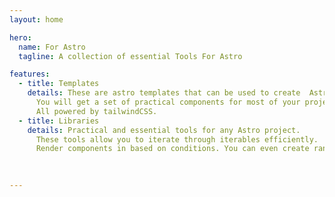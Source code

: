 ```yaml
---
layout: home

hero:
  name: For Astro
  tagline: A collection of essential Tools For Astro 

features:
  - title: Templates
    details: These are astro templates that can be used to create  Astro apps.
      You will get a set of practical components for most of your projects.
      All powered by tailwindCSS. 
  - title: Libraries
    details: Practical and essential tools for any Astro project.
      These tools allow you to iterate through iterables efficiently.
      Render components in based on conditions. You can even create ranges.

       
  
---
```

